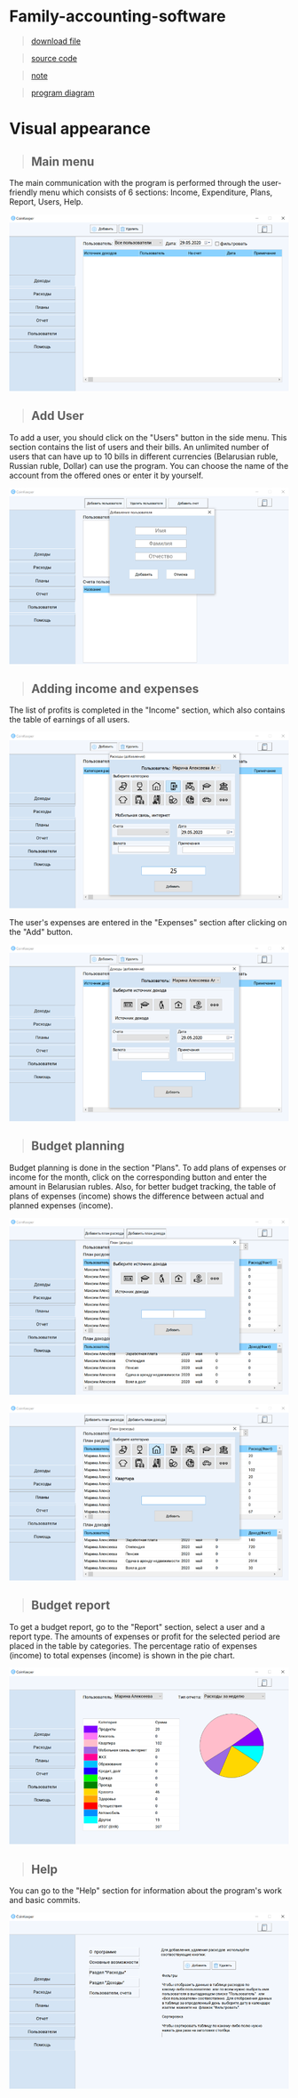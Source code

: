 # Family-accounting-software
>[download file](https://github.com/protasenya02/Family-accounting-software/blob/master/final/CoinKeeper.exe)

>[source code](https://github.com/protasenya02/Family-accounting-software/blob/master/final/units/UnitMain.pas)

>[note](https://github.com/protasenya02/Family-accounting-software/blob/master/final/Пояснительная%20записка%20Протасеня.docx)

>[program diagram](https://github.com/protasenya02/Family-accounting-software/blob/master/final/схема%20программы.png)


# Visual appearance 

>## **Main menu**

The main communication with the program is performed through the user-friendly menu which consists of 6 sections: Income, Expenditure, Plans, Report, Users, Help.

![alt text](mainMenu.png "Main menu")​


>## **Add User**

To add a user, you should click on the "Users" button in the side menu. This section contains the list of users and their bills. An unlimited number of users that can have up to 10 bills in different currencies (Belarusian ruble, Russian ruble, Dollar) can use the program. You can choose the name of the account from the offered ones or enter it by yourself. 

![alt text](addUser.png "Add user")​


>## **Adding income and expenses**

The list of profits is completed in the "Income" section, which also contains the table of earnings of all users.

![alt text](addMoneySpend.png "Adding income")​

The user's expenses are entered in the "Expenses" section after clicking on the "Add" button. 

![alt text](addMoneyEarn.png "Adding expenses")​


>## **Budget planning**

Budget planning is done in the section "Plans". To add plans of expenses or income for the month, click on the corresponding button and enter the amount in Belarusian rubles. Also, for better budget tracking, the table of plans of expenses (income) shows the difference between actual and planned expenses (income).

![alt text](addPlanEarn.png "Adding plan")​

![alt text](addPlanSpend.png "Adding plan")


>## **Budget report**

To get a budget report, go to the "Report" section, select a user and a report type. The amounts of expenses or profit for the selected period are placed in the table by categories. The percentage ratio of expenses (income) to total expenses (income) is shown in the pie chart.

![alt text](report.png "Budget report")

>## **Help**

You can go to the "Help" section for information about the program's work and basic commits. 

![alt text](help.png "Help")
